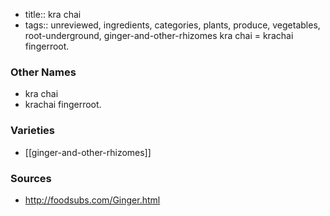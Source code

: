 - title:: kra chai
- tags:: unreviewed, ingredients, categories, plants, produce, vegetables, root-underground, ginger-and-other-rhizomes
kra chai = krachai fingerroot.

### Other Names

* kra chai
* krachai fingerroot.

### Varieties

* [[ginger-and-other-rhizomes]]

### Sources
* http://foodsubs.com/Ginger.html
